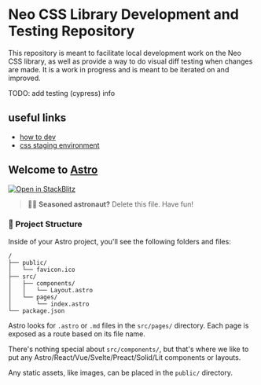 # Neo CSS Library Development and Testing Repository

This repository is meant to facilitate local development work on the Neo CSS library, as well as provide a way to do visual diff testing when changes are made. It is a work in progress and is meant to be iterated on and improved.

TODO: add testing (cypress) info

## useful links

- [how to dev](./readmes/how-to-dev.md)
- [css staging environment](https://css-staging.netlify.app)

## Welcome to [Astro](https://astro.build)

[![Open in StackBlitz](https://developer.stackblitz.com/img/open_in_stackblitz.svg)](https://stackblitz.com/github/withastro/astro/tree/latest/examples/basics)

> 🧑‍🚀 **Seasoned astronaut?** Delete this file. Have fun!

### 🚀 Project Structure

Inside of your Astro project, you'll see the following folders and files:

```
/
├── public/
│   └── favicon.ico
├── src/
│   ├── components/
│   │   └── Layout.astro
│   └── pages/
│       └── index.astro
└── package.json
```

Astro looks for `.astro` or `.md` files in the `src/pages/` directory. Each page is exposed as a route based on its file name.

There's nothing special about `src/components/`, but that's where we like to put any Astro/React/Vue/Svelte/Preact/Solid/Lit components or layouts.

Any static assets, like images, can be placed in the `public/` directory.
